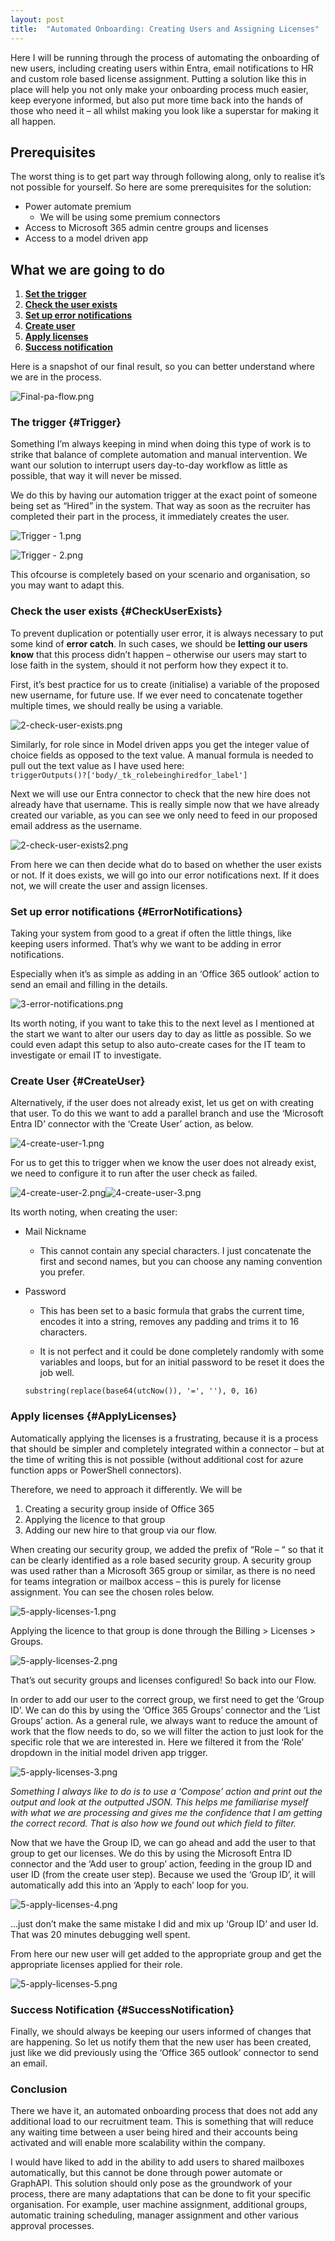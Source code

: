 ```yaml
---
layout: post
title:  "Automated Onboarding: Creating Users and Assigning Licenses"
---
```


Here I will be running through the process of automating the onboarding of new users, including creating users within Entra, email notifications to HR and custom role based license assignment. Putting a solution like this in place will help you not only make your onboarding process much easier, keep everyone informed, but also put more time back into the hands of those who need it – all whilst making you look like a superstar for making it all happen.   

## Prerequisites

The worst thing is to get part way through following along, only to realise it’s not possible for yourself. So here are some prerequisites for the solution:

- Power automate premium
  - We will be using some premium connectors
- Access to Microsoft 365 admin centre groups and licenses
- Access to a model driven app

## What we are going to do

1. [**Set the trigger**](#Trigger)
2. [**Check the user exists**](#CheckUserExists)
3. [**Set up error notifications**](#ErrorNotifications)
4. [**Create user**](#CreateUser)
5. [**Apply licenses**](#ApplyLicenses)
6. [**Success notification**](#SuccessNotification)

Here is a snapshot of our final result, so you can better understand where we are in the process.

![Final-pa-flow.png](https://tomkelly.uk/assets/img/Onboarding%20Users/Final-pa-flow.png)

### The trigger {#Trigger}

Something I’m always keeping in mind when doing this type of work is to strike that balance of complete automation and manual intervention. We want our solution to interrupt users day-to-day workflow as little as possible, that way it will never be missed.

We do this by having our automation trigger at the exact point of someone being set as “Hired” in the system. That way as soon as the recruiter has completed their part in the process, it immediately creates the user.

![Trigger - 1.png](https://tomkelly.uk/assets/img/Onboarding%20Users/1-trigger.png)

![Trigger - 2.png](https://tomkelly.uk/assets/img/Onboarding%20Users/1-trigger2.png)

This ofcourse is completely based on your scenario and organisation, so you may want to adapt this.

### Check the user exists {#CheckUserExists}

To prevent duplication or potentially user error, it is always necessary to put some kind of **error catch**. In such cases, we should be **letting our users know** that this process didn’t happen – otherwise our users may start to lose faith in the system, should it not perform how they expect it to.

First, it’s best practice for us to create (initialise) a variable of the proposed new username, for future use. If we ever need to concatenate together multiple times, we should really be using a variable.

![2-check-user-exists.png](https://tomkelly.uk/assets/img/Onboarding%20Users/2-check-user-exists.png)

Similarly, for role since in Model driven apps you get the integer value of choice fields as opposed to the text value. A manual formula is needed to pull out the text value as I have used here:  
 `triggerOutputs()?['body/_tk_rolebeinghiredfor_label']`

Next we will use our Entra connector to check that the new hire does not already have that username. This is really simple now that we have already created our variable, as you can see we only need to feed in our proposed email address as the username.

![2-check-user-exists2.png](https://tomkelly.uk/assets/img/Onboarding%20Users/2-check-user-exists2.png)

From here we can then decide what do to based on whether the user exists or not. If it does exists, we will go into our error notifications next. If it does not, we will create the user and assign licenses.

### Set up error notifications {#ErrorNotifications}

Taking your system from good to a great if often the little things, like keeping users informed. That’s why we want to be adding in error notifications.

Especially when it’s as simple as adding in an ‘Office 365 outlook’ action to send an email and filling in the details.

![3-error-notifications.png](https://tomkelly.uk/assets/img/Onboarding%20Users/3-error-notifications.png)

Its worth noting, if you want to take this to the next level as I mentioned at the start we want to alter our users day to day as little as possible. So we could even adapt this setup to also auto-create cases for the IT team to investigate or email IT to investigate.

### Create User {#CreateUser}

Alternatively, if the user does not already exist, let us get on with creating that user. To do this we want to add a parallel branch and use the ‘Microsoft Entra ID’ connector with the ‘Create User’ action, as below.

![4-create-user-1.png](https://tomkelly.uk/assets/img/Onboarding%20Users/4-create-user-1.png)

For us to get this to trigger when we know the user does not already exist, we need to configure it to run after the user check as failed.

![4-create-user-2.png](https://tomkelly.uk/assets/img/Onboarding%20Users/4-create-user-2.png)![4-create-user-3.png](https://tomkelly.uk/assets/img/Onboarding%20Users/4-create-user-3.png)

Its worth noting, when creating the user:

- Mail Nickname
  
  - This cannot contain any special characters. I just concatenate the first and second names, but you can choose any naming convention you prefer.

- Password
  
  - This has been set to a basic formula that grabs the current time, encodes it into a string, removes any padding and trims it to 16 characters.
  
  - It is not perfect and it could be done completely randomly with some variables and loops, but for an initial password to be reset it does the job well.
    
   `substring(replace(base64(utcNow()), '=', ''), 0, 16)`

### Apply licenses {#ApplyLicenses}

Automatically applying the licenses is a frustrating, because it is a process that should be simpler and completely integrated within a connector – but at the time of writing this is not possible (without additional cost for azure function apps or PowerShell connectors).

Therefore, we need to approach it differently. We will be

1. Creating a security group inside of Office 365
2. Applying the licence to that group
3. Adding our new hire to that group via our flow.

When creating our security group, we added the prefix of “Role – “ so that it can be clearly identified as a role based security group. A security group was used rather than a Microsoft 365 group or similar, as there is no need for teams integration or mailbox access – this is purely for license assignment. You can see the chosen roles below.

![5-apply-licenses-1.png](https://tomkelly.uk/assets/img/Onboarding%20Users/5-apply-licenses-1.png)

Applying the licence to that group is done through the Billing \> Licenses \> Groups.

![5-apply-licenses-2.png](https://tomkelly.uk/assets/img/Onboarding%20Users/5-apply-licenses-2.png)

That’s out security groups and licenses configured! So back into our Flow.

In order to add our user to the correct group, we first need to get the ‘Group ID’. We can do this by using the ‘Office 365 Groups’ connector and the ‘List Groups’ action. As a general rule, we always want to reduce the amount of work that the flow needs to do, so we will filter the action to just look for the specific role that we are interested in. Here we filtered it from the ‘Role’ dropdown in the initial model driven app trigger.

![5-apply-licenses-3.png](https://tomkelly.uk/assets/img/Onboarding%20Users/5-apply-licenses-3.png)

*Something I always like to do is to use a ‘Compose’ action and print out the output and look at the outputted JSON. This helps me familiarise myself with what we are processing and gives me the confidence that I am getting the correct record. That is also how we found out which field to filter.*

Now that we have the Group ID, we can go ahead and add the user to that group to get our licenses. We do this by using the Microsoft Entra ID connector and the ‘Add user to group’ action, feeding in the group ID and user ID (from the create user step). Because we used the ‘Group ID’, it will automatically add this into an ‘Apply to each’ loop for you.

![5-apply-licenses-4.png](https://tomkelly.uk/assets/img/Onboarding%20Users/5-apply-licenses-5.png)

…just don’t make the same mistake I did and mix up ‘Group ID’ and user Id. That was 20 minutes debugging well spent.

From here our new user will get added to the appropriate group and get the appropriate licenses applied for their role.

![5-apply-licenses-5.png](https://tomkelly.uk/assets/img/Onboarding%20Users/5-apply-licenses-6.png)

### Success Notification {#SuccessNotification}

Finally, we should always be keeping our users informed of changes that are happening. So let us notify them that the new user has been created, just like we did previously using the ‘Office 365 outlook’ connector to send an email.

### Conclusion

There we have it, an automated onboarding process that does not add any additional load to our recruitment team. This is something that will reduce any waiting time between a user being hired and their accounts being activated and will enable more scalability within the company.

I would have liked to add in the ability to add users to shared mailboxes automatically, but this cannot be done through power automate or GraphAPI. This solution should only pose as the groundwork of your process, there are many adaptations that can be done to fit your specific organisation. For example, user machine assignment, additional groups, automatic training scheduling, manager assignment and other various approval processes.
